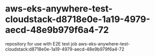 # aws-eks-anywhere-test-cloudstack-d8718e0e-1a19-4979-aecd-48e9b979f6a4-72
repository for use with E2E test job aws-eks-anywhere-test-cloudstack:d8718e0e-1a19-4979-aecd-48e9b979f6a4-72
